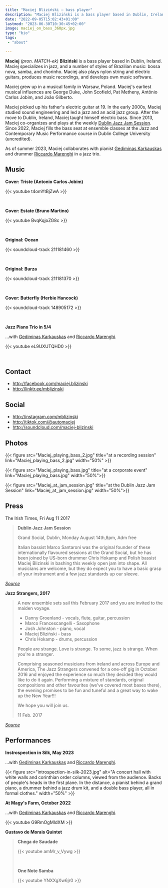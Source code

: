 ```yaml
---
title: "Maciej Bliziński – bass player"
description: "Maciej Bliziński is a bass player based in Dublin, Ireland. He specializes in jazz, bossa nova, samba, jazz fusion, and acid jazz."
date: "2022-09-05T15:02:43+01:00"
lastmod: "2023-06-30T10:30:45+02:00"
image: maciej_on_bass_360px.jpg
type: "bio"
tags:
 - "about"

---
```


**Maciej** _(pron. MATCH-ek)_ **Bliziński** is a bass player based in Dublin,
Ireland. Maciej specializes in jazz, and a number of styles of Brazilian music:
bossa nova, samba, and chorinho.  Maciej also plays nylon string and electric
guitars, produces music recordings, and develops own music software.

<!--more-->

Maciej grew up in a musical family in Warsaw, Poland. Maciej's earliest musical
influences are George Duke, John Scofield, Pat Metheny, Antônio Carlos Jobim,
and João Gilberto.

Maciej picked up his father's electric guitar at 19. In the early 2000s, Maciej
studied sound engineering and led a jazz and an acid jazz group. After the move
to Dublin, Ireland, Maciej taught himself electric bass. Since 2013, Maciej
co-organizes and plays at the weekly [Dublin Jazz Jam Session][jam].  Since
2022, Maciej fills the bass seat at ensemble classes at the Jazz and
Contemporary Music Performance course in Dublin College University (uncredited).

As of summer 2023, Maciej collaborates with pianist [Gediminas Karkauskas][ged]
and drummer [Riccardo Marenghi][ric] in a jazz trio.

[jam]: https://facebook.com/dublinjazzjam

## Music

**Cover: Triste (Antonio Carlos Jobim)**

{{< youtube t4omYtBjZwA >}}

&nbsp;

**Cover: Estate (Bruno Martino)**

{{< youtube BvqKqjoZG8c >}}

&nbsp;

**Original: Ocean**

{{< soundcloud-track 211181460 >}}

&nbsp;

**Original: Burza**

{{< soundcloud-track 211181370 >}}

&nbsp;

**Cover: Butterfly (Herbie Hancock)**

{{< soundcloud-track 148905172 >}}

&nbsp;

**Jazz Piano Trio in 5/4**

…with [Gediminas Karkauskas][ged] and [Riccardo Marenghi][ric].

{{< youtube eL9UXUTQHD0 >}}

&nbsp;

## Contact

* http://facebook.com/maciej.blizinski
* http://linktr.ee/mblizinski

## Social

* http://instagram.com/mblizinski
* http://tiktok.com/@automaciej
* http://soundcloud.com/maciej-blizinski

## Photos

{{< figure src="Maciej_playing_bass_2.jpg" title="at a recording session" link="Maciej_playing_bass_2.jpg" width="50%" >}}

{{< figure src="Maciej_playing_bass.jpg" title="at a corporate event" link="Maciej_playing_bass.jpg" width="50%">}}

{{< figure src="Maciej_at_jam_session.jpg" title="at the Dublin Jazz Jam Session" link="Maciej_at_jam_session.jpg" width="50%">}}

## Press

The Irish Times, Fri Aug 11 2017

> **Dublin Jazz Jam Session**
>
> Grand Social, Dublin, Monday August 14th,8pm, Adm free
>
>
> Italian bassist Marco Santaroni was the original founder of these
> internationally flavoured sessions at the Grand Social, but he has been
> joined by US-born drummer Chris Hokamp and Polish bassist Maciej Blizinski in
> bashing this weekly open jam into shape. All musicians are welcome, but they
> do expect you to have a basic grasp of your instrument and a few jazz
> standards up our sleeve.

_[Source](https://www.irishtimes.com/culture/music/dancing-on-the-ceiling-and-swinging-on-the-sofa-this-week-s-jazz-gigs-1.3179541)_

**Jazz Strangers, 2017**

> A new ensemble sets sail this February 2017 and you are invited to the maiden voyage.
>
> * Danny Groenland - vocals, flute, guitar, percussion
> * Marco Francescangelli - Saxophone
> * Josh Johnston - piano, vocal
> * Maciej Bliziński - bass
> * Chris Hokamp - drums, percussion
>
> People are strange.
> Love is strange.
> To some, jazz is strange.
> When you're a stranger.
>
> Comprising seasoned musicians from ireland and across Europe and America, The
> Jazz Strangers convened for a one-off gig in October 2016 and enjoyed the
> experience so much they decided they would like to do it again. Performing a
> mixture of standards, original compositions and other favourites (we've
> covered most bases there), the evening promises to be fun and tuneful and a
> great way to wake up the New Year!!!
>
> We hope you will join us.
>
> 11 Feb. 2017

_[Source](https://www.jazzireland.ie/jazz-events/gig/414-the-jazz-strangers.html)_

[byd]: https://web.archive.org/web/20220816093018/http://bydgoszczjazzfestival.com.pl/2022artysci.htm

## Performances

**Instrospection in Silk, May 2023**

…with [Gediminas Karkauskas][ged] and [Riccardo Marenghi][ric].

{{< figure src="introspection-in-silk-2023.jpg"
alt="A concert hall with white walls and corinthian order columns, viewed from the audience. Backs of people's heads in the first plane. In the distance, a pianist behind a grand piano, a drummer behind a jazz drum kit, and a double bass player, all in formal clothes."
width="50%" >}}

**At Magy's Farm, October 2022**

…with [Gediminas Karkauskas][ged] and [Riccardo Marenghi][ric].

{{< youtube G9RmOgMIdXM >}}

[ged]: https://www.offpitchrecords.com/
[ric]: https://www.instagram.com/riccardo_marenghi/

**Gustavo de Morais Quintet**

[gus]: https://www.instagram.com/gus_demorais/

> **Chega de Saudade**
>
> {{< youtube amMr_v_Vywg >}}
>
> &nbsp;
>
> **One Note Samba**
>
> {{< youtube YNXXgXw6jr0 >}}
